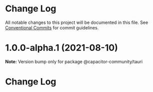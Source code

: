 # Change Log

All notable changes to this project will be documented in this file.
See [Conventional Commits](https://conventionalcommits.org) for commit guidelines.

# 1.0.0-alpha.1 (2021-08-10)

**Note:** Version bump only for package @capacitor-community/tauri





# Change Log
